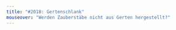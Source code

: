 ```yaml
---
title: "#2018: Gertenschlank"
mouseover: "Werden Zauberstäbe nicht aus Gerten hergestellt?"
---
```


